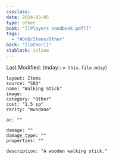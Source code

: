 ```yaml
---
cssclass: 
date: 2024-03-05
type: other
book: "[[Players Handbook.pdf]]"
tags:
  - "#DnD/Items/Other"
back: "[[other]]"
stablock: inline
---
```

Last Modified: (mday:: `= this.file.mday`)


```statblock
layout: Items
source: "SRD"
name: "Walking Stick"
image: 
category: "Other"
cost: "1.5 sp"
rarity: "mundane"

ac: ""

damage: ""
damage_type: ""
properties: ""

description: "A wooden walking stick."
```